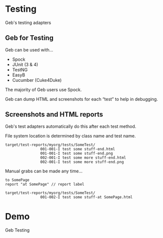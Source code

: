 # Testing

Geb's testing adapters

## Geb for Testing

Geb can be used with…

* Spock
* JUnit (3 & 4)
* TestNG
* EasyB
* Cucumber (Cuke4Duke)

The majority of Geb users use Spock.

Geb can dump HTML and screenshots for each “test” to help in debugging.

## Screenshots and HTML reports

Geb's test adapters automatically do this after each test method.

File system location is determined by class name and test name.

    target/test-reports/myorg/tests/SomeTest/
                    001-001-I test some stuff-end.html
                    001-001-I test some stuff-end.png
                    002-001-I test some more stuff-end.html
                    002-001-I test some more stuff-end.png

Manual grabs can be made any time…

    to SomePage
    report "at SomePage" // report label

    target/test-reports/myorg/tests/SomeTest/
                    001-002-I test some stuff-at SomePage.html

# Demo

Geb Testing

